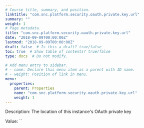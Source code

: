 ```yaml
---
# Course title, summary, and position.
linktitle: "com.snc.platform.security.oauth.private.key.url"
summary: ""
weight: 1
# Page metadata.
title: "com.snc.platform.security.oauth.private.key.url"
date: "2018-09-09T00:00:00Z"
lastmod: "2018-09-09T00:00:00Z"
draft: false  # Is this a draft? true/false
toc: true  # Show table of contents? true/false
type: docs  # Do not modify.

# Add menu entry to sidebar.
# - name: Declare this menu item as a parent with ID name.
# - weight: Position of link in menu.
menu:
  properties:
    parent: Properties
    name: "com.snc.platform.security.oauth.private.key.url"
    weight: 1
---
```


Description: The location of this instance's OAuth private key


Value: ``
